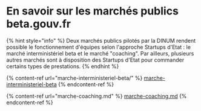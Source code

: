 # En savoir sur les marchés publics beta.gouv.fr

{% hint style="info" %}
Deux marchés publics pilotés par la DINUM rendent possible le fonctionnement d'équipes selon l'approche Startups d'Etat : le marché interministériel beta et le marché "coaching". Par ailleurs, plusieurs autres marchés sont à disposition des Startups d'Etat pour commander certains types de prestations.
{% endhint %}

{% content-ref url="marche-interministeriel-beta/" %}
[marche-interministeriel-beta](marche-interministeriel-beta/)
{% endcontent-ref %}

{% content-ref url="marche-coaching.md" %}
[marche-coaching.md](marche-coaching.md)
{% endcontent-ref %}
